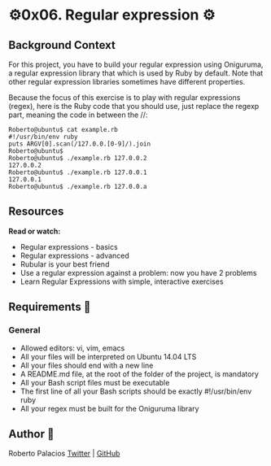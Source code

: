 # :gear:0x06. Regular expression :gear:
 
## Background Context
For this project, you have to build your regular expression using Oniguruma, a regular expression library that which is used by Ruby by default. Note that other regular expression libraries sometimes have different properties.

Because the focus of this exercise is to play with regular expressions (regex), here is the Ruby code that you should use, just replace the regexp part, meaning the code in between the //:

~~~
Roberto@ubuntu$ cat example.rb
#!/usr/bin/env ruby
puts ARGV[0].scan(/127.0.0.[0-9]/).join
Roberto@ubuntu$
Roberto@ubuntu$ ./example.rb 127.0.0.2
127.0.0.2
Roberto@ubuntu$ ./example.rb 127.0.0.1
127.0.0.1
Roberto@ubuntu$ ./example.rb 127.0.0.a
~~~

## Resources
**Read or watch:**

- Regular expressions - basics
- Regular expressions - advanced
- Rubular is your best friend
- Use a regular expression against a problem: now you have 2 problems
- Learn Regular Expressions with simple, interactive exercises

## Requirements :triangular_ruler:

### General

- Allowed editors: vi, vim, emacs
- All your files will be interpreted on Ubuntu 14.04 LTS
- All your files should end with a new line
- A README.md file, at the root of the folder of the project, is mandatory
- All your Bash script files must be executable
- The first line of all your Bash scripts should be exactly #!/usr/bin/env ruby
- All your regex must be built for the Oniguruma library

## Author :book:
Roberto Palacios [Twitter](https://twitter.com/robpalacios11) | [GitHub](https://github.com/robpalacios1)
